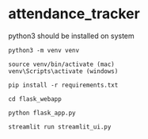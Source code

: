 # attendance_tracker

python3 should be installed on system

``` 
python3 -m venv venv

source venv/bin/activate (mac)
venv\Scripts\activate (windows)

pip install -r requirements.txt

cd flask_webapp

python flask_app.py

streamlit run streamlit_ui.py

```


